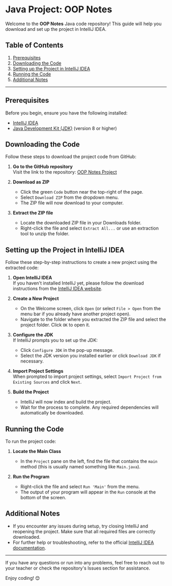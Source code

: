 

# Java Project: OOP Notes

Welcome to the **OOP Notes** Java code repository! This guide will help you download and set up the project in IntelliJ IDEA.

## Table of Contents
1. [Prerequisites](#prerequisites)
2. [Downloading the Code](#downloading-the-code)
3. [Setting up the Project in IntelliJ IDEA](#setting-up-the-project-in-intellij-idea)
4. [Running the Code](#running-the-code)
5. [Additional Notes](#additional-notes)

---

## Prerequisites

Before you begin, ensure you have the following installed:
- [IntelliJ IDEA](https://www.jetbrains.com/idea/download/)
- [Java Development Kit (JDK)](https://www.oracle.com/java/technologies/javase-downloads.html) (version 8 or higher)

## Downloading the Code

Follow these steps to download the project code from GitHub:

1. **Go to the GitHub repository**  
   Visit the link to the repository: [OOP Notes Project](https://github.com/dvazquezgg/OOPNotes)

2. **Download as ZIP**  
   - Click the green `Code` button near the top-right of the page.
   - Select `Download ZIP` from the dropdown menu.
   - The ZIP file will now download to your computer.

3. **Extract the ZIP file**  
   - Locate the downloaded ZIP file in your Downloads folder.
   - Right-click the file and select `Extract All...` or use an extraction tool to unzip the folder.

## Setting up the Project in IntelliJ IDEA

Follow these step-by-step instructions to create a new project using the extracted code:

1. **Open IntelliJ IDEA**  
   If you haven't installed IntelliJ yet, please follow the download instructions from the [IntelliJ IDEA website](https://www.jetbrains.com/idea/download/).

2. **Create a New Project**  
   - On the Welcome screen, click `Open` (or select `File > Open` from the menu bar if you already have another project open).
   - Navigate to the folder where you extracted the ZIP file and select the project folder. Click `OK` to open it.

3. **Configure the JDK**  
   If IntelliJ prompts you to set up the JDK:
   - Click `Configure JDK` in the pop-up message.
   - Select the JDK version you installed earlier or click `Download JDK` if necessary.

4. **Import Project Settings**  
   When prompted to import project settings, select `Import Project from Existing Sources` and click `Next`.

5. **Build the Project**  
   - IntelliJ will now index and build the project.
   - Wait for the process to complete. Any required dependencies will automatically be downloaded.

## Running the Code

To run the project code:

1. **Locate the Main Class**  
   - In the `Project` pane on the left, find the file that contains the `main` method (this is usually named something like `Main.java`).

2. **Run the Program**  
   - Right-click the file and select `Run 'Main'` from the menu.
   - The output of your program will appear in the `Run` console at the bottom of the screen.

## Additional Notes

- If you encounter any issues during setup, try closing IntelliJ and reopening the project. Make sure that all required files are correctly downloaded.
- For further help or troubleshooting, refer to the official [IntelliJ IDEA documentation](https://www.jetbrains.com/idea/documentation/).

---

If you have any questions or run into any problems, feel free to reach out to your teacher or check the repository's Issues section for assistance.

Enjoy coding! 😊

